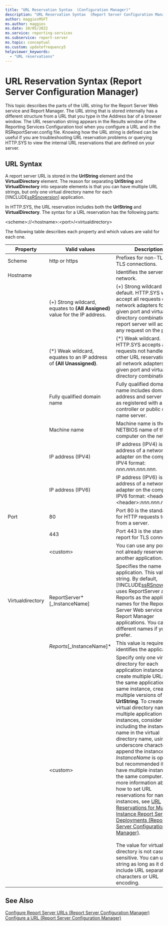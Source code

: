 ```yaml
---
title: "URL Reservation Syntax  (Configuration Manager)"
description: "URL Reservation Syntax  (Report Server Configuration Manager)"
author: maggiesMSFT
ms.author: maggies
ms.date: 10/05/2022
ms.service: reporting-services
ms.subservice: report-server
ms.topic: conceptual
ms.custom: updatefrequency5
helpviewer_keywords:
  - "URL reservations"
---
```

# URL Reservation Syntax  (Report Server Configuration Manager)
  This topic describes the parts of the URL string for the Report Server Web service and Report Manager. The URL string that is stored internally has a different structure from a URL that you type in the Address bar of a browser window. The URL reservation string appears in the Results window of the Reporting Services Configuration tool when you configure a URL and in the RSReportServer.config file. Knowing how the URL string is defined can be useful if you are troubleshooting URL reservation problems or querying HTTP.SYS to view the internal URL reservations that are defined on your server.  
  
## URL Syntax  
 A report server URL is stored in the **UrlString** element and the **VirtualDirectory** element. The reason for separating **UrlString** and **VirtualDirectory** into separate elements is that you can have multiple URL strings, but only one virtual directory name for each [!INCLUDE[ssRSnoversion](../../includes/ssrsnoversion-md.md)] application.  
  
 In HTTP.SYS, the URL reservation includes both the **UrlString** and **VirtualDirectory**. The syntax for a URL reservation has the following parts:  
  
 \<scheme>://\<hostname>:\<port>/\<virtualdirectory>  
  
 The following table describes each property and which values are valid for each one.  
  
|Property|Valid values|Description|  
|--------------|------------------|-----------------|  
|Scheme|http or https|Prefixes for non-TLS and TLS connections.|  
|Hostname| | Identifies the server on the network.|
| |(+) Strong wildcard, equates to **(All Assigned)** value for the IP address. | (+) Strong wildcard is the default. HTTP.SYS will accept all requests on all network adapters for a given port and virtual directory combination. The report server will accept any request on the port.|
| | (\*) Weak wildcard, equates to an IP address of **(All Unassigned)**. | (\*) Weak wildcard. HTTP.SYS accepts all requests not handled by other URL reservations on all network adapters for a given port and virtual directory combination.|
| | Fully qualified domain name | Fully qualified domain name includes domain address and server name, as registered with a domain controller or public domain name server.|
| | Machine name | Machine name is the NETBIOS name of the computer on the network.|
| | IP address (IPV4)| IP address (IPV4) is the IP address of a network adapter on the computer in IPV4 format: *nnn.nnn.nnn.nnn*.|
| | IP address (IPV6) | IP address (IPV6) is the IP address of a network adapter on the computer in IPV6 format: \<header>:\<header>:*nnn.nnn.nnn.nnn*.| 
|Port|80 | Port 80 is the standard port for HTTP requests to and from a server.|
| |443 |Port 443 is the standard report for TLS connections.|
| |\<custom>| You can use any port that is not already reserved by another application.|
|Virtualdirectory|ReportServer*[_InstanceName]| Specifies the name of the application. This value is a string. By default, [!INCLUDE[ssRSnoversion](../../includes/ssrsnoversion-md.md)] uses ReportServer and Reports as the application names for the Report Server Web service and Report Manager applications. You can use different names if you prefer.|
| |*Reports*[_InstanceName]* | This value is required. It identifies the application.|
| |\<custom>|Specify only one virtual directory for each application instance. To create multiple URLs for the same application in the same instance, create multiple versions of the **UrlString**. To create unique virtual directory names for multiple application instances, consider including the instance name in the virtual directory name, using the underscore character (_) to append the instance name. *InstanceName* is optional, but recommended if you have multiple instances on the same computer. For more information about how to set URL reservations for named instances, see [URL Reservations for Multi-Instance Report Server Deployments  &#40;Report Server Configuration Manager&#41;](../../reporting-services/install-windows/url-reservations-for-multi-instance-report-server-deployments.md).<br /><br /> The value for virtual directory is not case-sensitive. You can use any string as long as it does not include URL separator characters or URL encoding.|  
  
## See Also  
 [Configure Report Server URLs  &#40;Report Server Configuration Manager&#41;](../../reporting-services/install-windows/configure-report-server-urls-ssrs-configuration-manager.md)   
 [Configure a URL  &#40;Report Server Configuration Manager&#41;](../../reporting-services/install-windows/configure-a-url-ssrs-configuration-manager.md)  
  
  
